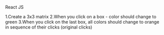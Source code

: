 React JS

1.Create a 3x3 matrix
2.When you click on a box - color should change to green
3.When you click on the last box, all colors should change to orange in sequence of their clicks (original clicks)
